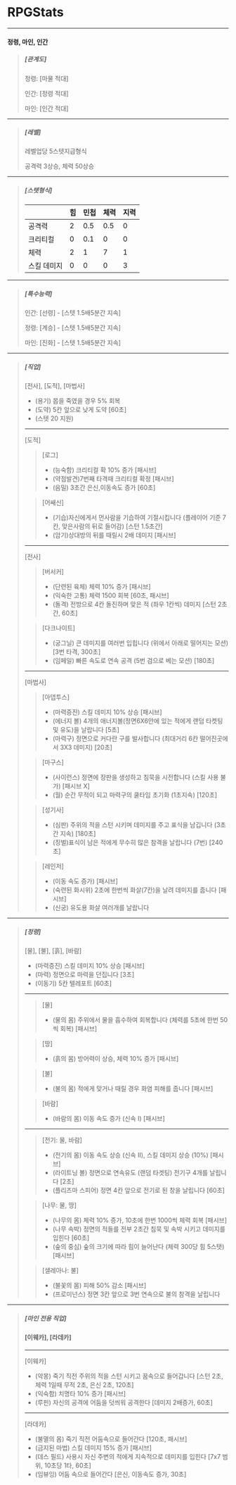 # RPGStats

---

#### 정령, 마인, 인간

> ##### [관계도]
>
> 정령: [마물 적대]
>
> 인간: [정령 적대]
>
> 마인: [인간 적대]

---

> ##### [레벨]
>
> 레벨업당 5스텟지급형식
>
> 공격력 3상승, 체력 50상승

---

> ##### [스텟형식]
>
> | | 힘 | 민첩 | 체력 | 지력 |
> |---|---|---|---|---|
> | 공격력 | 2 | 0.5 | 0.5 | 0 |
> | 크리티컬 | 0 | 0.1 | 0 | 0 |
> | 체력 | 2 | 1 | 7 | 1 |
> | 스킬 데미지 | 0 | 0 | 0 | 3 |

---

> ##### [특수능력]
>
> 인간: [선령] - [스텟 1.5배5분간 지속]  
>
> 정령: [계승] - [스텟 1.5배5분간 지속]
>
> 마인: [진화] - [스텟 1.5배5분간 지속]

---

> ##### [직업]
> [전사], [도적], [마법사]
> - (용기) 몹을 죽였을 경우 5% 회복
> - (도약) 5칸 앞으로 낮게 도약 [60초]
> - (스텟 20 지원)
> ---
> [도적]
> > [로그]
> > - (능숙함) 크리티컬 확 10% 증가 [패시브]
> > - (약점발견)7번째 타격때 크리티컬 확정 [패시브]
> > - (음밀) 3초간 은신,이동속도 증가 [60초]
>
> > [어쌔신]
> > - (기습)자신에게서 먼사람을 기습하여 기절시킵니다 (플레이어 기준 7칸, 맞은사람의 뒤로 들어감) [스턴 1.5초간]
> > - (암기)상대방의 뒤를 때릴시 2배 데미지 [패시브]
> ---
> [전사]
> > [버서커]
> > - (단련된 육체) 체력 10% 증가 [패시브]
> > - (익숙한 고통) 체력 1500 회복 [60초, 패시브]
> > - (돌격) 전방으로 4칸 돌진하며 맞은 적 (좌우 1칸씩) 데미지 [스턴 2초간, 60초]
>
> > [다크나이트]
> > - (궁그닐) 큰 데미지를 여러번 입힙니다 (위에서 아래로 떨어지는 모션) [3번 타격, 300초]
> > - (임페일) 빠른 속도로 연속 공격 (5번 검으로 베는 모션) [180초]
> ---
> [마법사]
> > [아뎁투스]
> > - (마력증진) 스킬 데미지 10% 상승 [패시브]
> > - (에너지 볼) 4개의 애너지볼(정면6X6안에 있는 적에게 랜덤 타켓팅 및 유도)을 날랍니다 [5초]
> > - (마력구) 정면으로 커다란 구를 발사합니다 (최대거리 6칸 떨어진곳에서 3X3 데미지) [20초]
>
> > [마구스]
> > - (사이런스) 정면에 장판을 생성하고 침묵을 시전합니다 (스킬 사용 불가) [패시브 X]
> > - (월) 순간 무적이 되고 마력구의 쿨타임 초기화 (1초지속) [120초]
>
> > [성기사]
> > - (심판) 주위의 적을 스턴 시키며 데미지를 주고 표식을 남깁니다 (3초간 지속) [180초]
> > - (징벌)표식이 남은 적에게 무수히 많은 참격을 날랍니다 (7번) [240초]
>
> > [레인저]
> > - (이동 속도 증가) [패시브]
> > - (숙련된 화시위) 2초에 한번씩 화살(7칸)을 날려 데미지를 줍니다 [패시브]
> > - (신궁) 유도용 화살 여러개를 날랍니다
---
> ##### [정령]
> [물], [불], [흙], [바람]
> - (마력증진) 스킬 데미지 10% 상승 [패시브]
> - (마력) 정면으로 마력을 던집니다 [3초]
> - (이동기) 5칸 텔레포트 [60초]
> ---
> > [물]
> > - (물의 몸) 주위에서 물을 흡수하여 회복합니다 (체력를 5초에 한번 50씩 회복) [패시브]
>
> > [땅]
> > - (흙의 몸) 방어력이 상승, 체력 10% 증가 [패시브]
>
> > [불]
> > - (불의 몸) 적에게 맞거나 때릴 경우 화염 피해를 줍니다 [패시브]
>
> > [바람]
> > - (바람의 몸) 이동 속도 증가 (신속 I) [패시브]
> ---
> > [전기: 물, 바람]
> > - (전기의 몸) 이동 속도 상승 (신속 II), 스킬 데미지 상승 (10%) [패시브]
> > - (라이트닝 볼) 정면으로 연속유도 (랜덤 타겟팅) 전기구 4개를 날립니다 [2초]
> > - (플리즈마 스피어) 정면 4칸 앞으로 전기로 된 창을 날립니다 [60초]
>
> > [나무: 물, 땅]
> > - (나무의 몸) 체력 10% 증가, 10초에 한번 1000씩 체력 회복 [패시브]
> > - (나무 속박) 정면의 적들를 전부 2초간 침묵 및 속박 시키고 데미지를 입힌다 [60초]
> > - (숲의 중심) 숲의 크기에 따라 힘이 늘어난다 (체력 300당 힘 5스탯) [패시브]
>
> > [샐레아나: 불]
> > - (불꽃의 몸) 피해 50% 감소 [패시브]
> > - (프로미넌스) 정면 3칸 앞으로 3번 연속으로 불의 참격을 날립니다

---

> ##### [마인 전용 직업]
> 
> #### [이웨카], [라데카]
> ---
> [이웨카]
> - (악몽) 죽기 직전 주위의 적을 스턴 시키고 꿈속으로 들어갑니다 [스턴 2초, 체력 1일때 무적 2초, 은신 2초, 120초]
> - (익숙함) 치명타 10% 증가 [패시브]
> - (루핀) 자신의 공격에 어둠을 덧씌워 공격한다 [데미지 2배증가, 60초]
> ---
> [라데카]
> - (불멸의 몸) 죽기 직전 어둠속으로 들어간다 [120초, 패시브]
> - (금지된 마법) 스킬 데미지 15% 증가 [패시브]
> - (데스 필드) 사용시 자신 주변의 적에게 지속적으로 데미지를 입힌다 [7x7 범위, 10초당 1타, 60초]
> - (임뷰잉) 어둠 속으로 들어간다 [은신, 이동속도 증가, 30초]
